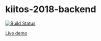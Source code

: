 # kiitos-2018-backend

[![Build Status](https://travis-ci.org/lex/kiitos-2018-backend.svg?branch=master)](https://travis-ci.org/lex/kiitos-2018-backend)

[Live demo](https://lex.github.io/kiitos-2018/)
